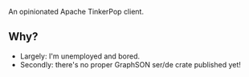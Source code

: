 An opinionated Apache TinkerPop client.

## Why?

* Largely: I'm unemployed and bored.
* Secondly: there's no proper GraphSON ser/de crate published yet!
